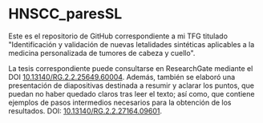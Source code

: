# HNSCC_paresSL
Este es el repositorio de GitHub correspondiente a mi TFG titulado "Identificación y validación de nuevas letalidades sintéticas aplicables a la medicina personalizada de tumores de cabeza y cuello".

La tesis correspondiente puede consultarse en ResearchGate mediante el DOI [10.13140/RG.2.2.25649.60004](http://dx.doi.org/10.13140/RG.2.2.25649.60004).
Además, también se elaboró una presentación de diapositivas destinada a resumir y aclarar los puntos, que puedan no haber quedado claros tras leer el texto; así como, que contiene ejemplos de pasos intermedios necesarios para la obtención de los resultados. DOI: [10.13140/RG.2.2.27164.09601](http://dx.doi.org/10.13140/RG.2.2.27164.09601).
